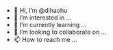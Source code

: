 - 👋 Hi, I’m @dihaohu
- 👀 I’m interested in ...
- 🌱 I’m currently learning ...
- 💞️ I’m looking to collaborate on ...
- 📫 How to reach me ...

<!---
dihaohu/dihaohu is a ✨ special ✨ repository because its `README.md` (this file) appears on your GitHub profile.
You can click the Preview link to take a look at your changes.
--->
